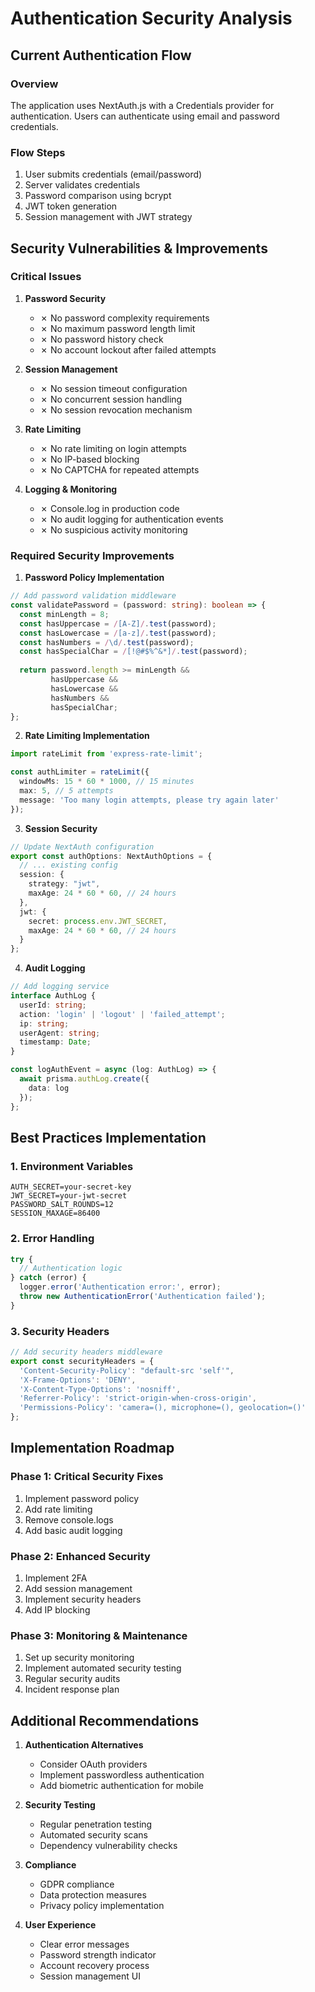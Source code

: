 # Authentication Security Analysis

## Current Authentication Flow

### Overview
The application uses NextAuth.js with a Credentials provider for authentication. Users can authenticate using email and password credentials.

### Flow Steps
1. User submits credentials (email/password)
2. Server validates credentials
3. Password comparison using bcrypt
4. JWT token generation
5. Session management with JWT strategy

## Security Vulnerabilities & Improvements

### Critical Issues

1. **Password Security**
   - ✗ No password complexity requirements
   - ✗ No maximum password length limit
   - ✗ No password history check
   - ✗ No account lockout after failed attempts

2. **Session Management**
   - ✗ No session timeout configuration
   - ✗ No concurrent session handling
   - ✗ No session revocation mechanism

3. **Rate Limiting**
   - ✗ No rate limiting on login attempts
   - ✗ No IP-based blocking
   - ✗ No CAPTCHA for repeated attempts

4. **Logging & Monitoring**
   - ✗ Console.log in production code
   - ✗ No audit logging for authentication events
   - ✗ No suspicious activity monitoring

### Required Security Improvements

1. **Password Policy Implementation**
```typescript
// Add password validation middleware
const validatePassword = (password: string): boolean => {
  const minLength = 8;
  const hasUppercase = /[A-Z]/.test(password);
  const hasLowercase = /[a-z]/.test(password);
  const hasNumbers = /\d/.test(password);
  const hasSpecialChar = /[!@#$%^&*]/.test(password);
  
  return password.length >= minLength && 
         hasUppercase && 
         hasLowercase && 
         hasNumbers && 
         hasSpecialChar;
};
```

2. **Rate Limiting Implementation**
```typescript
import rateLimit from 'express-rate-limit';

const authLimiter = rateLimit({
  windowMs: 15 * 60 * 1000, // 15 minutes
  max: 5, // 5 attempts
  message: 'Too many login attempts, please try again later'
});
```

3. **Session Security**
```typescript
// Update NextAuth configuration
export const authOptions: NextAuthOptions = {
  // ... existing config
  session: {
    strategy: "jwt",
    maxAge: 24 * 60 * 60, // 24 hours
  },
  jwt: {
    secret: process.env.JWT_SECRET,
    maxAge: 24 * 60 * 60, // 24 hours
  }
};
```

4. **Audit Logging**
```typescript
// Add logging service
interface AuthLog {
  userId: string;
  action: 'login' | 'logout' | 'failed_attempt';
  ip: string;
  userAgent: string;
  timestamp: Date;
}

const logAuthEvent = async (log: AuthLog) => {
  await prisma.authLog.create({
    data: log
  });
};
```

## Best Practices Implementation

### 1. Environment Variables
```env
AUTH_SECRET=your-secret-key
JWT_SECRET=your-jwt-secret
PASSWORD_SALT_ROUNDS=12
SESSION_MAXAGE=86400
```

### 2. Error Handling
```typescript
try {
  // Authentication logic
} catch (error) {
  logger.error('Authentication error:', error);
  throw new AuthenticationError('Authentication failed');
}
```

### 3. Security Headers
```typescript
// Add security headers middleware
export const securityHeaders = {
  'Content-Security-Policy': "default-src 'self'",
  'X-Frame-Options': 'DENY',
  'X-Content-Type-Options': 'nosniff',
  'Referrer-Policy': 'strict-origin-when-cross-origin',
  'Permissions-Policy': 'camera=(), microphone=(), geolocation=()'
};
```

## Implementation Roadmap

### Phase 1: Critical Security Fixes
1. Implement password policy
2. Add rate limiting
3. Remove console.logs
4. Add basic audit logging

### Phase 2: Enhanced Security
1. Implement 2FA
2. Add session management
3. Implement security headers
4. Add IP blocking

### Phase 3: Monitoring & Maintenance
1. Set up security monitoring
2. Implement automated security testing
3. Regular security audits
4. Incident response plan

## Additional Recommendations

1. **Authentication Alternatives**
   - Consider OAuth providers
   - Implement passwordless authentication
   - Add biometric authentication for mobile

2. **Security Testing**
   - Regular penetration testing
   - Automated security scans
   - Dependency vulnerability checks

3. **Compliance**
   - GDPR compliance
   - Data protection measures
   - Privacy policy implementation

4. **User Experience**
   - Clear error messages
   - Password strength indicator
   - Account recovery process
   - Session management UI

